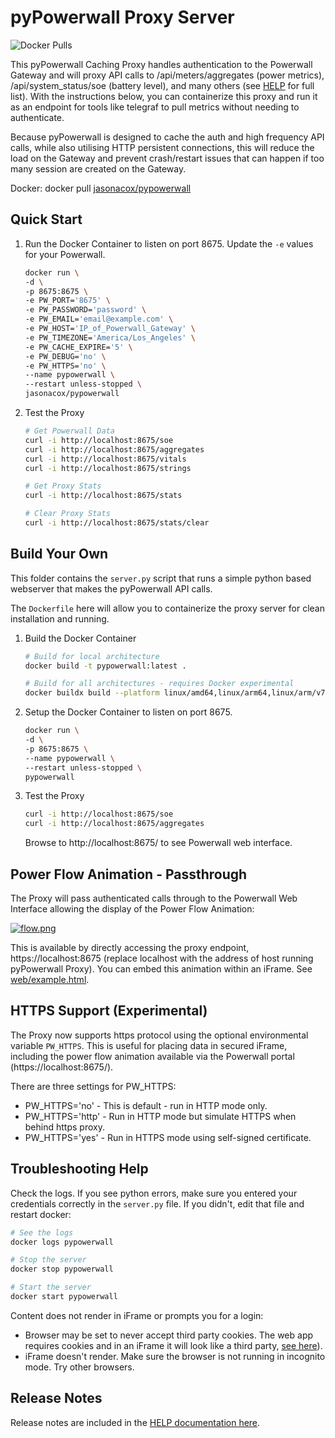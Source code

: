 # pyPowerwall Proxy Server

![Docker Pulls](https://img.shields.io/docker/pulls/jasonacox/pypowerwall)

This pyPowerwall Caching Proxy handles authentication to the Powerwall Gateway and will proxy API calls to /api/meters/aggregates (power metrics), /api/system_status/soe (battery level), and many others (see [HELP](https://github.com/jasonacox/pypowerwall/blob/main/proxy/HELP.md) for full list). With the instructions below, you can containerize this proxy and run it as an endpoint for tools like telegraf to pull metrics without needing to authenticate.

Because pyPowerwall is designed to cache the auth and high frequency API calls, while also utilising HTTP persistent connections, this will reduce the load on the Gateway and prevent crash/restart issues that can happen if too many session are created on the Gateway.

Docker: docker pull [jasonacox/pypowerwall](https://hub.docker.com/r/jasonacox/pypowerwall)

## Quick Start

1. Run the Docker Container to listen on port 8675. Update the `-e` values for your Powerwall.

    ```bash
    docker run \
    -d \
    -p 8675:8675 \
    -e PW_PORT='8675' \
    -e PW_PASSWORD='password' \
    -e PW_EMAIL='email@example.com' \
    -e PW_HOST='IP_of_Powerwall_Gateway' \
    -e PW_TIMEZONE='America/Los_Angeles' \
    -e PW_CACHE_EXPIRE='5' \
    -e PW_DEBUG='no' \
    -e PW_HTTPS='no' \
    --name pypowerwall \
    --restart unless-stopped \
    jasonacox/pypowerwall
    ```

2. Test the Proxy

    ```bash
    # Get Powerwall Data
    curl -i http://localhost:8675/soe
    curl -i http://localhost:8675/aggregates
    curl -i http://localhost:8675/vitals
    curl -i http://localhost:8675/strings

    # Get Proxy Stats
    curl -i http://localhost:8675/stats

    # Clear Proxy Stats
    curl -i http://localhost:8675/stats/clear
    ```

## Build Your Own

This folder contains the `server.py` script that runs a simple python based webserver that makes the pyPowerwall API calls.  

The `Dockerfile` here will allow you to containerize the proxy server for clean installation and running.

1. Build the Docker Container

    ```bash
    # Build for local architecture  
    docker build -t pypowerwall:latest .

    # Build for all architectures - requires Docker experimental 
    docker buildx build --platform linux/amd64,linux/arm64,linux/arm/v7 -t pypowerwall:latest . 

    ```

2. Setup the Docker Container to listen on port 8675.

    ```bash
    docker run \
    -d \
    -p 8675:8675 \
    --name pypowerwall \
    --restart unless-stopped \
    pypowerwall
    ```

3. Test the Proxy

    ```bash
    curl -i http://localhost:8675/soe
    curl -i http://localhost:8675/aggregates
    ```

    Browse to http://localhost:8675/ to see Powerwall web interface.

## Power Flow Animation - Passthrough

The Proxy will pass authenticated calls through to the Powerwall Web Interface allowing the display of the Power Flow Animation:

[![flow.png](https://raw.githubusercontent.com/jasonacox/pypowerwall/main/docs/flow.png)](https://raw.githubusercontent.com/jasonacox/pypowerwall/main/docs/flow.png)

This is available by directly accessing the proxy endpoint, https://localhost:8675 (replace localhost with the address of host running pyPowerwall Proxy). You can embed this animation within an iFrame. See [web/example.html](web/example.html).

## HTTPS Support (Experimental)

The Proxy now supports https protocol using the optional environmental variable `PW_HTTPS`. This is useful for placing data in secured iFrame, including the power flow animation available via the Powerwall portal (https://localhost:8675/).

There are three settings for PW_HTTPS:

* PW_HTTPS='no' - This is default - run in HTTP mode only.
* PW_HTTPS='http' - Run in HTTP mode but simulate HTTPS when behind https proxy.
* PW_HTTPS='yes' - Run in HTTPS mode using self-signed certificate.

## Troubleshooting Help

Check the logs. If you see python errors, make sure you entered your credentials correctly in the `server.py` file.  If you didn't, edit that file and restart docker:

```bash
# See the logs
docker logs pypowerwall

# Stop the server
docker stop pypowerwall

# Start the server
docker start pypowerwall
```

Content does not render in iFrame or prompts you for a login:

* Browser may be set to never accept third party cookies. The web app requires cookies and in an iFrame it will look like a third party, [see here](https://developer.mozilla.org/en-US/docs/Web/API/IndexedDB_API/Using_IndexedDB#security)).
* iFrame doesn't render.  Make sure the browser is not running in incognito mode.  Try other browsers.

## Release Notes

Release notes are included in the [HELP documentation here](https://github.com/jasonacox/pypowerwall/blob/main/proxy/HELP.md#release-notes).
